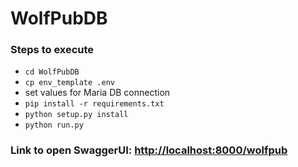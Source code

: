 # WolfPubDB

### Steps to execute
- `cd WolfPubDB`
- `cp env_template .env`
- set values for Maria DB connection
- `pip install -r requirements.txt`
- `python setup.py install`
- `python run.py`

### Link to open SwaggerUI: [http://localhost:8000/wolfpub](http://localhost:8000/wolfpub)